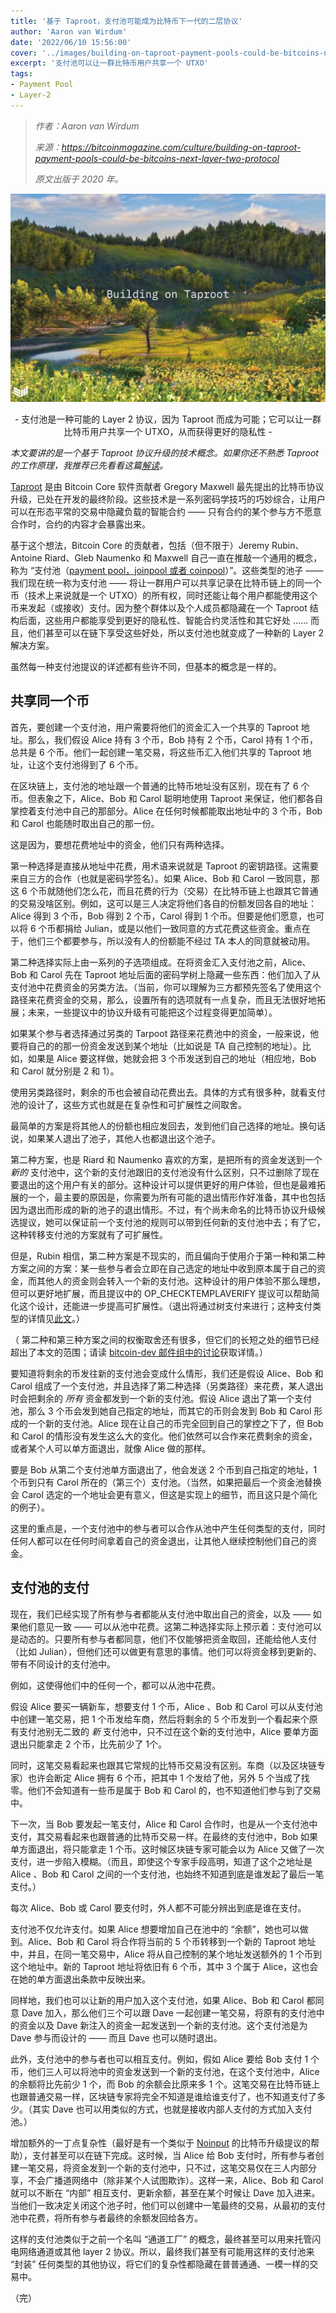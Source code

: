 ```yaml
---
title: '基于 Taproot，支付池可能成为比特币下一代的二层协议'
author: 'Aaron van Wirdum'
date: '2022/06/10 15:56:00'
cover: '../images/building-on-taproot-payment-pools-could-be-bitcoins-next-layer-two-protocol/rotocol.png'
excerpt: '支付池可以让一群比特币用户共享一个 UTXO'
tags:
- Payment Pool
- Layer-2
---
```



> *作者：Aaron van Wirdum*
>
> *来源：<https://bitcoinmagazine.com/culture/building-on-taproot-payment-pools-could-be-bitcoins-next-layer-two-protocol>*
>
> *原文出版于 2020 年。*

![Payment pools, a potential Layer Two solution made possible through Taproot, could let groups of bitcoin users share UTXOs and enjoy more privacy.](../images/building-on-taproot-payment-pools-could-be-bitcoins-next-layer-two-protocol/rotocol.png)

<p style="text-align:center">- 支付池是一种可能的 Layer 2 协议，因为 Taproot 而成为可能；它可以让一群比特币用户共享一个 UTXO，从而获得更好的隐私性  -</p>


*本文要讲的是一个基于 Taproot 协议升级的技术概念。如果你还不熟悉 Taproot 的工作原理，我推荐已先看看这篇[解读](https://bitcoinmagazine.com/articles/taproot-coming-what-it-and-how-it-will-benefit-bitcoin)。*

[Taproot](https://bitcoinmagazine.com/articles/taproot-coming-what-it-and-how-it-will-benefit-bitcoin) 是由 Bitcoin Core 软件贡献者 Gregory Maxwell 最先提出的比特币协议升级，已处在开发的最终阶段。这些技术是一系列密码学技巧的巧妙综合，让用户可以在形态平常的交易中隐藏负载的智能合约 —— 只有合约的某个参与方不愿意合作时，合约的内容才会暴露出来。

基于这个想法，Bitcoin Core 的贡献者，包括（但不限于）Jeremy Rubin、Antoine Riard、Gleb Naumenko 和 Maxwell 自己一直在推敲一个通用的概念，称为 “支付池（[payment pool，joinpool 或者 coinpool](https://discrete-blog.github.io/coinpool/)）”。这些类型的池子 —— 我们现在统一称为支付池 —— 将让一群用户可以共享记录在比特币链上的同一个币（技术上来说就是一个 UTXO）的所有权，同时还能让每个用户都能使用这个币来发起（或接收）支付。因为整个群体以及个人成员都隐藏在一个 Taproot 结构后面，这些用户都能享受到更好的隐私性、智能合约灵活性和其它好处 …… 而且，他们甚至可以在链下享受这些好处，所以支付池也就变成了一种新的 Layer 2 解决方案。

虽然每一种支付池提议的详述都有些许不同，但基本的概念是一样的。

## 共享同一个币

首先，要创建一个支付池，用户需要将他们的资金汇入一个共享的 Taproot 地址。那么，我们假设 Alice 持有 3 个币，Bob 持有 2 个币，Carol 持有 1 个币，总共是 6 个币。他们一起创建一笔交易，将这些币汇入他们共享的 Taproot 地址，让这个支付池得到了 6 个币。

在区块链上，支付池的地址跟一个普通的比特币地址没有区别，现在有了 6 个币。但表象之下，Alice、Bob 和 Carol 聪明地使用 Taproot 来保证，他们都各自掌控着支付池中自己的那部分。Alice 在任何时候都能取出地址中的 3 个币，Bob 和 Carol 也能随时取出自己的那一份。

这是因为，要想花费地址中的资金，他们只有两种选择。

第一种选择是直接从地址中花费，用术语来说就是 Taproot 的密钥路径。这需要来自三方的合作（也就是密码学签名）。如果 Alice、Bob 和 Carol 一致同意，那这 6 个币就随他们怎么花，而且花费的行为（交易）在比特币链上也跟其它普通的交易没啥区别。例如，这可以是三人决定将他们各自的份额发回各自的地址：Alice 得到 3 个币，Bob 得到 2 个币，Carol 得到 1 个币。但要是他们愿意，也可以将 6 个币都捐给 Julian，或是以他们一致同意的方式花费这些资金。重点在于，他们三个都要参与，所以没有人的份额能不经过 TA 本人的同意就被动用。

第二种选择实际上由一系列的子选项组成。在将资金汇入支付池之前，Alice、Bob 和 Carol 先在 Taproot 地址后面的密码学树上隐藏一些东西：他们加入了从支付池中花费资金的另类方法。（当前，你可以理解为三方都预先签名了使用这个路径来花费资金的交易，那么，设置所有的选项就有一点复杂，而且无法很好地拓展；未来，一些提议中的协议升级有可能把这个过程变得更加简单）。

如果某个参与者选择通过另类的 Tarpoot 路径来花费池中的资金，一般来说，他要将自己的的那一份资金发送到某个地址（比如说是 TA 自己控制的地址）。比如，如果是 Alice 要这样做，她就会把 3 个币发送到自己的地址（相应地，Bob 和 Carol 就分别是 2 和 1）。

使用另类路径时，剩余的币也会被自动花费出去。具体的方式有很多种，就看支付池的设计了，这些方式也就是在复杂性和可扩展性之间取舍。

最简单的方案是将其他人的份额也相应发回去，发到他们自己选择的地址。换句话说，如果某人退出了池子，其他人也都退出这个池子。

第二种方案，也是 Riard 和 Naumenko 喜欢的方案，是把所有的资金发送到一个 *新的* 支付池中，这个新的支付池跟旧的支付池没有什么区别，只不过删除了现在要退出的这个用户有关的部分。这种设计可以提供更好的用户体验，但也是最难拓展的一个，最主要的原因是，你需要为所有可能的退出情形作好准备，其中也包括因为退出而形成的新的池子的退出情形。不过，有个尚未命名的比特币协议升级候选提议，她可以保证前一个支付池的规则可以带到任何新的支付池中去；有了它，这种转移支付池的方案就有了可扩展性。

但是，Rubin 相信，第二种方案是不现实的，而且偏向于使用介于第一种和第二种方案之间的方案：某一些参与者会立即在自己选定的地址中收到原本属于自己的资金，而其他人的资金则会转入一个新的支付池。这种设计的用户体验不那么理想，但可以更好地扩展，而且提议中的 OP_CHECKTEMPLAVERIFY 提议可以帮助简化这个设计，还能进一步提高可扩展性。（退出将通过树支付来进行；这种支付类型的详情见[此文](https://bitcoinmagazine.com/articles/secure-the-bag-cutting-transactions-in-half-to-resolve-bitcoin-network-congestion)。）

（ 第二种和第三种方案之间的权衡取舍还有很多，但它们的长短之处的细节已经超出了本文的范围；请读 [bitcoin-dev 邮件组中的讨论](https://www.mail-archive.com/bitcoin-dev@lists.linuxfoundation.org/msg08994.html)获取详情。）

要知道将剩余的币发往新的支付池会变成什么情形，我们还是假设 Alice、Bob 和 Carol 组成了一个支付池，并且选择了第二种选择（另类路径）来花费，某人退出时会把剩余的 *所有* 资金都发到一个新的支付池。假设 Alice 退出了第一个支付池，那么 3 个币会发到她自己指定的地址，而其它的币则会发到 Bob 和 Carol 形成的一个新的支付池。Alice 现在让自己的币完全回到自己的掌控之下了，但 Bob 和 Carol 的情形没有发生这么大的变化。他们依然可以合作来花费剩余的资金，或者某个人可以单方面退出，就像 Alice 做的那样。

要是 Bob 从第二个支付池单方面退出了，他会发送 2 个币到自己指定的地址，1 个币到只有 Carol 所在的（第三个）支付池。（当然，如果把最后一个资金池替换会 Carol 选定的一个地址会更有意义，但这是实现上的细节，而且这只是个简化的例子）。

这里的重点是，一个支付池中的参与者可以合作从池中产生任何类型的支付，同时任何人都可以在任何时间拿着自己的资金退出，让其他人继续控制他们自己的资金。

## 支付池的支付

现在，我们已经实现了所有参与者都能从支付池中取出自己的资金，以及 —— 如果他们意见一致 —— 可以从池中花费。这第二种选择实际上预示着：支付池可以是动态的。只要所有参与者都同意，他们不仅能够把资金取回，还能给他人支付（比如 Julian），但他们还可以做更有意思的事情。他们可以将资金移到更新的、带有不同设计的支付池中。

例如，这使得他们中的任何一个，都可以从池中花费。

假设 Alice 要买一辆新车，想要支付 1 个币，Alice 、Bob 和 Carol 可以从支付池中创建一笔交易，把 1 个币发给车商，然后将剩余的 5 个币发到一个看起来个原有支付池别无二致的 *新* 支付池中，只不过在这个新的支付池中，Alice 要单方面退出只能拿走 2 个币，比先前少了 1个。

同时，这笔交易看起来也跟其它常规的比特币交易没有区别。车商（以及区块链专家）也许会断定 Alice 拥有 6 个币，把其中 1 个发给了他，另外 5 个当成了找零。他们不会知道有一些币是属于 Bob 和 Carol 的，也不知道他们参与到了交易中。

下一次，当 Bob 要发起一笔支付，Alice 和 Carol 合作时，也是从一个支付池中支付，其交易看起来也跟普通的比特币交易一样。在最终的支付池中，Bob 如果单方面退出，将只能拿走 1 个币。这时候区块链专家可能会以为 Alice 又做了一次支付，进一步陷入模糊。（而且，即使这个专家手段高明，知道了这个之地址是 Alice 、Bob 和 Carol 之间的一个支付池，也始终不知道到底是谁发起了最后一笔支付。）

每次 Alice、Bob 或 Carol 要支付时，外人都不可能分辨出到底是谁在支付。

支付池不仅允许支付。如果 Alice 想要增加自己在池中的 “余额”，她也可以做到。Alice、Bob 和 Carol 将合作将当前的 5 个币转移到一个新的 Taproot 地址中，并且，在同一笔交易中，Alice 将从自己控制的某个地址发送额外的 1 个币到这个地址中。新的 Taproot 地址将依旧有 6 个币，其中 3 个属于 Alice，这也会在她的单方面退出条款中反映出来。

同样地，我们也可以让新的用户加入这个支付池，如果 Alice、Bob 和 Carol 都同意 Dave 加入，那么他们三个可以跟 Dave 一起创建一笔交易，将原有的支付池中的资金以及 Dave 新注入的资金一起发送到一个新的支付池。这个支付池是为 Dave 参与而设计的 —— 而且 Dave 也可以随时退出。

此外，支付池中的参与者也可以相互支付。例如，假如 Alice 要给 Bob 支付 1 个币，他们三人可以将池中的资金发送到一个新的支付池，在这个支付池中，Alice 的余额将比先前少 1 个，而 Bob 的余额会比原来多 1 个。这笔交易在比特币链上也跟普通交易一样，区块链专家将完全不知道是谁给谁支付了，也不知道支付了多少。（其实 Dave 也可以用类似的方式，也就是接收内部人支付的方式加入支付池。）

增加额外的一丁点复杂性（最好是有一个类似于 [Noinput](https://bitcoinmagazine.com/articles/noinput-class-bitcoin-soft-fork-simplify-lightning) 的比特币升级提议的帮助），支付甚至可以在链下完成。这时候，当 Alice 给 Bob 支付时，所有参与者创建一笔交易，将资金发到一个新的支付池中，只不过，这笔交易仅在三人内部分享，不会广播道网络中（除非某个人试图欺诈）。这样一来，Alice、Bob 和 Carol 就可以不断在 “内部” 相互支付、更新余额，甚至在某个时候让 Dave 加入进来。当他们一致决定关闭这个池子时，他们可以创建中一笔最终的交易，从最初的支付池中花费，将所有参与者最终的余额发回给各方。

这样的支付池类似于之前一个名叫 “通道工厂” 的概念，最终甚至可以用来托管闪电网络通道或其他 layer 2 协议。所以，最终我们甚至有可能用这样的支付池来 “封装” 任何类型的其他协议，将它们的复杂性都隐藏在普普通通、一模一样的交易中。

（完）